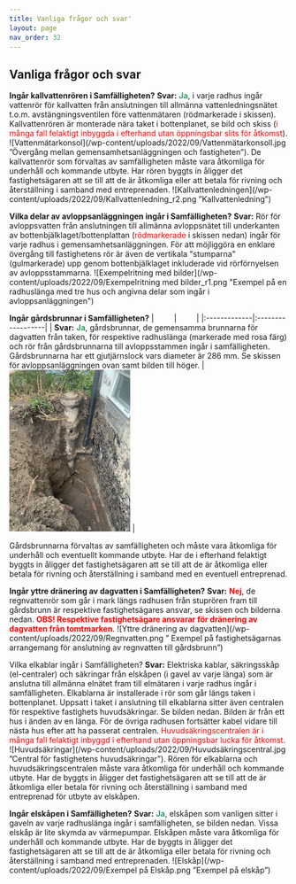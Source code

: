 ```yaml
---
title: Vanliga frågor och svar'
layout: page
nav_order: 32
---
```

## Vanliga frågor och svar 

**Ingår kallvattenrören i Samfälligheten?** 
**Svar:** <span style="color: #339966;">**Ja**</span>, i varje radhus ingår vattenrör för kallvatten från anslutningen till allmänna vattenledningsnätet t.o.m. avstängningsventilen före vattenmätaren (rödmarkerade i skissen). Kallvattenrören är monterade nära taket i bottenplanet, se bild och skiss (<span style="color: #ff0000;">i många fall felaktigt inbyggda i efterhand utan öppningsbar slits för åtkomst</span>). 
![Vattenmätarkonsol](/wp-content/uploads/2022/09/Vattenmätarkonsoll.jpg ”Övergång mellan gemensamhetsanläggningen och fastigheten”). 
De kallvattenrör som förvaltas av samfälligheten måste vara åtkomliga för underhåll och kommande utbyte. Har rören byggts in åligger det fastighetsägaren att se till att de är åtkomliga eller att betala för rivning och återställning i samband med entreprenaden.
![Kallvattenledningen](/wp-content/uploads/2022/09/Kallvattenledning_r2.png ”Kallvattenledning”) 

**Vilka delar av avloppsanläggningen ingår i Samfälligheten?** 
**Svar:** Rör för avloppsvatten från anslutningen till allmänna avloppsnätet till underkanten av bottenbjälklaget/bottenplattan (<span style="color: #ff0000;">rödmarkerade</span> i skissen nedan) ingår för varje radhus i gemensamhetsanläggningen. 
För att möjliggöra en enklare övergång till fastighetens rör är även de vertikala "stumparna" (gulmarkerade) upp genom bottenbjälklaget inkluderade vid rörförnyelsen av avloppsstammarna. 
![Exempelritning med bilder](/wp-content/uploads/2022/09/Exempelritning med bilder_r1.png "Exempel på en radhuslänga med tre hus och angivna delar som ingår i avloppsanläggningen") 

**Ingår gårdsbrunnar i Samfälligheten?** 
| <span style="color: #ffffff;">Titel</span> | <span style="color: #ffffff;">Titel</span> | 
|:-------------|:------------------|
| **Svar:** <span style="color: #339966;">**Ja**</span>, gårdsbrunnar, de gemensamma brunnarna för dagvatten från taken, för respektive radhuslänga (markerade med rosa färg) och rör från gårdsbrunnarna till avloppsstammen ingår i samfälligheten. Gårdsbrunnarna har ett gjutjärnslock vars diameter är 286 mm. Se skissen för avloppsanläggningen ovan samt bilden till höger. |![Gårdsbrunn](/wp-content/uploads/2022/09/Gårdsbrunn-framgrävd.jpg) | 

Gårdsbrunnarna förvaltas av samfälligheten och måste vara åtkomliga för underhåll och eventuellt kommande utbyte. Har de i efterhand felaktigt byggts in åligger det fastighetsägaren att se till att de är åtkomliga eller betala för rivning och återställning i samband med en eventuell entreprenad. 

**Ingår yttre dränering av dagvatten i Samfälligheten?** 
**Svar:** <span style="color: #ff0000;">**Nej**</span>, de regnvattenrör som går i mark längs radhusen från stuprören fram till gårdsbrunn är respektive fastighetsägares ansvar, se skissen och bilderna nedan. 
<span style="color: #ff0000;">**OBS! Respektive fastighetsägare ansvarar för dränering av dagvatten från tomtmarken**</span>.
![Yttre dränering av dagvatten](/wp-content/uploads/2022/09/Regnvatten.png ” Exempel på fastighetsägarnas arrangemang för anslutning av regnvatten till gårdsbrunn”) 

Vilka elkablar ingår i Samfälligheten? 
**Svar:** Elektriska kablar, säkringsskåp (el-centraler) och säkringar från elskåpen (i gavel av varje länga) som är anslutna till allmänna elnätet fram till elmätaren i varje radhus ingår i samfälligheten. 
Elkablarna är installerade i rör som går längs taken i bottenplanet. Uppsatt i taket i anslutning till elkablarna sitter även centralen för respektive fastighets huvudsäkringar. Se bilden nedan. Bilden är från ett hus i änden av en länga. För de övriga radhusen fortsätter kabel vidare till nästa hus efter att ha passerat centralen. <span style="color: #ff0000;"> Huvudsäkringscentralen är i många fall felaktigt inbyggd i efterhand utan öppningsbar lucka för åtkomst</span>. 
![Huvudsäkringar](/wp-content/uploads/2022/09/Huvudsäkringscentral.jpg ”Central för fastighetens huvudsäkringar”). 
Rören för elkablarna och huvudsäkringscentralen måste vara åtkomliga för underhåll och kommande utbyte. Har de byggts in åligger det fastighetsägaren att se till att de är åtkomliga eller betala för rivning och återställning i samband med entreprenad för utbyte av elskåpen. 

**Ingår elskåpen i Samfälligheten?** 
**Svar:** <span style="color: #339966;">**Ja</span>**, elskåpen som vanligen sitter i gaveln av varje radhuslänga ingår i samfälligheten, se bilden nedan. Vissa elskåp är lite skymda av värmepumpar. 
Elskåpen måste vara åtkomliga för underhåll och kommande utbyte. Har de byggts in åligger det fastighetsägaren att se till att de är åtkomliga eller betala för rivning och återställning i samband med entreprenaden.
![Elskåp](/wp-content/uploads/2022/09/Exempel på Elskåp.png ”Exempel på elskåp”) 

